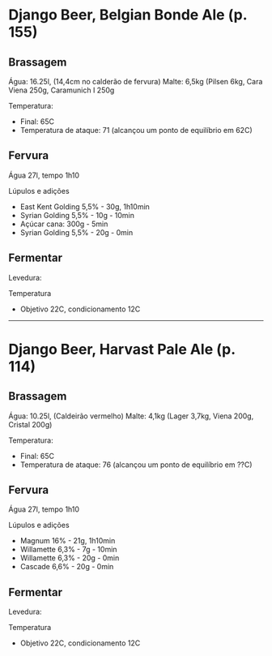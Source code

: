 # Django Beer, Belgian Bonde Ale (p. 155)

## Brassagem 

Água: 16.25l, (14,4cm no calderão de fervura)
Malte: 6,5kg (Pilsen 6kg, Cara Viena 250g, Caramunich I 250g

Temperatura: 
* Final: 65C
* Temperatura de ataque: 71 (alcançou um ponto de equilíbrio em 62C)

## Fervura

Água 27l, tempo 1h10

Lúpulos e adições

* East Kent Golding 5,5% - 30g, 1h10min 
* Syrian Golding 5,5% - 10g - 10min
* Açúcar cana: 300g - 5min
* Syrian Golding 5,5% - 20g - 0min

## Fermentar

Levedura: 

Temperatura
* Objetivo 22C, condicionamento 12C

---

# Django Beer, Harvast Pale Ale (p. 114)

## Brassagem 

Água: 10.25l, (Caldeirão vermelho)
Malte: 4,1kg (Lager 3,7kg, Viena 200g, Cristal 200g)

Temperatura: 
* Final: 65C
* Temperatura de ataque: 76 (alcançou um ponto de equilíbrio em ??C)

## Fervura

Água 27l, tempo 1h10

Lúpulos e adições

* Magnum 16% - 21g, 1h10min 
* Willamette 6,3% - 7g - 10min
* Willamette 6,3% - 20g - 0min
* Cascade 6,6% - 20g - 0min

## Fermentar

Levedura: 

Temperatura
* Objetivo 22C, condicionamento 12C
